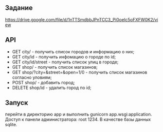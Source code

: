 ## Задание
https://drive.google.com/file/d/1nTTSmdbbJPnTCC3_Pi0oeIc5oFXFW0K2/view
## API
+ GET city/ - получить список городов и информацию о них;
+ GET city/id - получить инфомацию о городе по id;
+ GET city/id/street - получить список улиц в городе;
+ GET shop/ - получить список магазинов;
+ GET shop/?city=&street=&open=1/0 - получить список магазинов согласно уловиям;
+ POST shop/ - добавить город;
+ DELETE shop/id - удалить город по id;
## Запуск
перейти в директорию app и выполнить gunicorn app.wsgi:application.
Доступ к панели администратора: root 1234. В качестве базы данных sqlite.
  
